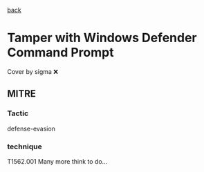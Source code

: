 [back](../index.md)
# Tamper with Windows Defender Command Prompt
Cover by sigma :x: 
## MITRE
### Tactic
defense-evasion
### technique
T1562.001
Many more think to do...